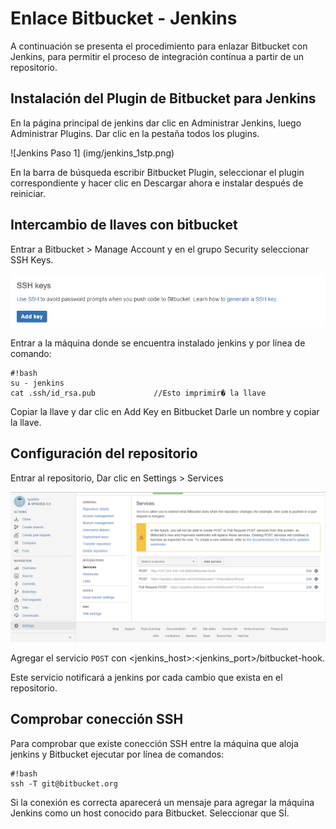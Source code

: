 # Enlace Bitbucket - Jenkins
A continuación se presenta el procedimiento para enlazar Bitbucket con Jenkins, para permitir el proceso de integración contínua a partir de un repositorio.

## Instalación del Plugin de Bitbucket para Jenkins

En la página principal de jenkins dar clic en Administrar Jenkins, luego Administrar Plugins. Dar clic en la pestaña todos los plugins.

![Jenkins Paso 1] (img/jenkins_1stp.png)

En la barra de búsqueda escribir Bitbucket Plugin, seleccionar el plugin correspondiente y hacer clic en Descargar ahora e instalar después de reiniciar.

## Intercambio de llaves con bitbucket

Entrar a Bitbucket > Manage Account y en el grupo Security seleccionar SSH Keys.

![Jenkins Paso 2](img/jenkins_2stp.png)

Entrar a la máquina donde se encuentra instalado jenkins y por línea de comando:

```
#!bash
su - jenkins
cat .ssh/id_rsa.pub             //Esto imprimir� la llave
```

Copiar la llave y dar clic en Add Key en Bitbucket Darle un nombre y copiar la llave.

## Configuración del repositorio

Entrar al repositorio, Dar clic en Settings > Services

![Jenkins Paso 3](img/jenkins_3stp.png)

Agregar el servicio `POST` con <jenkins_host>:<jenkins_port>/bitbucket-hook.

Este servicio notificará a jenkins por cada cambio que exista en el repositorio.

## Comprobar conección SSH
Para comprobar que existe conección SSH entre la máquina que aloja jenkins y Bitbucket ejecutar por línea de comandos:
```
#!bash
ssh -T git@bitbucket.org
```

Si la conexión es correcta aparecerá un mensaje para agregar la máquina Jenkins como un host conocido para Bitbucket. Seleccionar que SÍ.